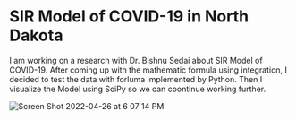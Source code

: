 # SIR Model of COVID-19 in North Dakota 

I am working on a research with Dr. Bishnu Sedai about SIR Model of COVID-19. After coming up with the mathematic formula using integration, I decided to test the data with forluma implemented by Python. Then I visualize the Model using SciPy so we can coontinue working further.


![Screen Shot 2022-04-26 at 6 07 14 PM](https://user-images.githubusercontent.com/91865429/165407133-a3422913-0669-4759-bc14-26eb219e4dc2.png)
